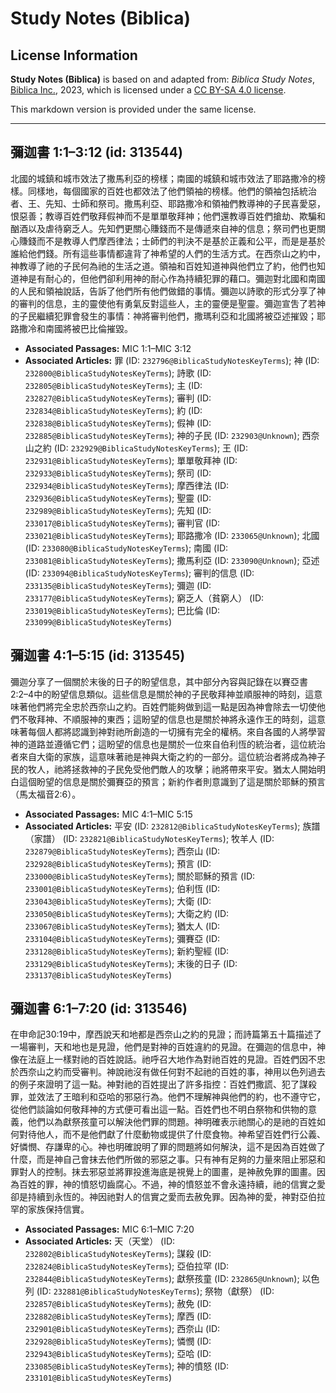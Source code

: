 # Study Notes (Biblica)

## License Information

**Study Notes (Biblica)** is based on and adapted from: _Biblica Study Notes_, [Biblica Inc.](https://www.biblica.com/), 2023, which is licensed under a [CC BY-SA 4.0 license](https://creativecommons.org/licenses/by-sa/4.0/legalcode.en).

This markdown version is provided under the same license.



--------------------------------

## 彌迦書 1:1–3:12 (id: 313544)

北國的城鎮和城市效法了撒馬利亞的榜樣；南國的城鎮和城市效法了耶路撒冷的榜樣。同樣地，每個國家的百姓也都效法了他們領袖的榜樣。他們的領袖包括統治者、王、先知、士師和祭司。撒馬利亞、耶路撒冷和領袖們教導神的子民喜愛惡，恨惡善；教導百姓們敬拜假神而不是單單敬拜神；他們還教導百姓們搶劫、欺騙和酗酒以及虐待窮乏人。先知們更關心賺錢而不是傳遞來自神的信息；祭司們也更關心賺錢而不是教導人們摩西律法；士師們的判決不是基於正義和公平，而是是基於誰給他們錢。所有這些事情都違背了神希望的人們的生活方式。在西奈山之約中，神教導了祂的子民何為祂的生活之道。領袖和百姓知道神與他們立了約，他們也知道神是有耐心的，但他們卻利用神的耐心作為持續犯罪的藉口。彌迦對北國和南國的人民和領袖說話，告訴了他們所有他們做錯的事情。彌迦以詩歌的形式分享了神的審判的信息，主的靈使他有勇氣反對這些人，主的靈便是聖靈。彌迦宣吿了若神的子民繼續犯罪會發生的事情：神將審判他們，撒瑪利亞和北國將被亞述摧毀；耶路撒冷和南國將被巴比倫摧毀。

* **Associated Passages:** MIC 1:1–MIC 3:12
* **Associated Articles:** 罪 (ID: `232796@BiblicaStudyNotesKeyTerms`); 神 (ID: `232800@BiblicaStudyNotesKeyTerms`); 詩歌 (ID: `232805@BiblicaStudyNotesKeyTerms`); 主 (ID: `232827@BiblicaStudyNotesKeyTerms`); 審判 (ID: `232834@BiblicaStudyNotesKeyTerms`); 約 (ID: `232838@BiblicaStudyNotesKeyTerms`); 假神 (ID: `232885@BiblicaStudyNotesKeyTerms`); 神的子民 (ID: `232903@Unknown`); 西奈山之約 (ID: `232929@BiblicaStudyNotesKeyTerms`); 王 (ID: `232931@BiblicaStudyNotesKeyTerms`); 單單敬拜神 (ID: `232933@BiblicaStudyNotesKeyTerms`); 祭司 (ID: `232934@BiblicaStudyNotesKeyTerms`); 摩西律法 (ID: `232936@BiblicaStudyNotesKeyTerms`); 聖靈 (ID: `232989@BiblicaStudyNotesKeyTerms`); 先知 (ID: `233017@BiblicaStudyNotesKeyTerms`); 審判官 (ID: `233021@BiblicaStudyNotesKeyTerms`); 耶路撒冷 (ID: `233065@Unknown`); 北國 (ID: `233080@BiblicaStudyNotesKeyTerms`); 南國 (ID: `233081@BiblicaStudyNotesKeyTerms`); 撒馬利亞 (ID: `233090@Unknown`); 亞述 (ID: `233094@BiblicaStudyNotesKeyTerms`); 審判的信息 (ID: `233135@BiblicaStudyNotesKeyTerms`); 彌迦 (ID: `233177@BiblicaStudyNotesKeyTerms`); 窮乏人（貧窮人） (ID: `233019@BiblicaStudyNotesKeyTerms`); 巴比倫 (ID: `233099@BiblicaStudyNotesKeyTerms`)

## 彌迦書 4:1–5:15 (id: 313545)

彌迦分享了一個關於末後的日子的盼望信息，其中部分內容與記錄在以賽亞書2:2–4中的盼望信息類似。這些信息是關於神的子民敬拜神並順服神的時刻，這意味著他們將完全忠於西奈山之約。百姓們能夠做到這一點是因為神會除去一切使他們不敬拜神、不順服神的東西；這盼望的信息也是關於神將永遠作王的時刻，這意味著每個人都將認識到神對祂所創造的一切擁有完全的權柄。來自各國的人將學習神的道路並遵循它們；這盼望的信息也是關於一位來自伯利恆的統治者，這位統治者來自大衛的家族，這意味著祂是神與大衛之約的一部分。這位統治者將成為神子民的牧人，祂將拯救神的子民免受他們敵人的攻擊；祂將帶來平安。猶太人開始明白這個盼望的信息是關於彌賽亞的預言；新約作者則意識到了這是關於耶穌的預言（馬太福音2:6）。

* **Associated Passages:** MIC 4:1–MIC 5:15
* **Associated Articles:** 平安 (ID: `232812@BiblicaStudyNotesKeyTerms`); 族譜（家譜） (ID: `232821@BiblicaStudyNotesKeyTerms`); 牧羊人 (ID: `232879@BiblicaStudyNotesKeyTerms`); 西奈山 (ID: `232928@BiblicaStudyNotesKeyTerms`); 預言 (ID: `233000@BiblicaStudyNotesKeyTerms`); 關於耶穌的預言 (ID: `233001@BiblicaStudyNotesKeyTerms`); 伯利恆 (ID: `233043@BiblicaStudyNotesKeyTerms`); 大衛 (ID: `233050@BiblicaStudyNotesKeyTerms`); 大衛之約 (ID: `233067@BiblicaStudyNotesKeyTerms`); 猶太人 (ID: `233104@BiblicaStudyNotesKeyTerms`); 彌賽亞 (ID: `233128@BiblicaStudyNotesKeyTerms`); 新約聖經 (ID: `233129@BiblicaStudyNotesKeyTerms`); 末後的日子 (ID: `233137@BiblicaStudyNotesKeyTerms`)

## 彌迦書 6:1–7:20 (id: 313546)

在申命記30:19中，摩西說天和地都是西奈山之約的見證；而詩篇第五十篇描述了一場審判，天和地也是見證，他們是對神的百姓違約的見證。在彌迦的信息中，神像在法庭上一樣對祂的百姓說話。祂呼召大地作為對祂百姓的見證。百姓們因不忠於西奈山之約而受審判。神說祂沒有做任何對不起祂的百姓的事，神用以色列過去的例子來證明了這一點。神對祂的百姓提出了許多指控：百姓們撒謊、犯了謀殺罪，並效法了王暗利和亞哈的邪惡行為。他們不理解神與他們的約，也不遵守它，從他們談論如何敬拜神的方式便可看出這一點。百姓們也不明白祭物和供物的意義，他們以為獻祭孩童可以解決他們罪的問題。神明確表示祂關心的是祂的百姓如何對待他人，而不是他們獻了什麼動物或提供了什麼食物。神希望百姓們行公義、好憐憫、存謙卑的心。神也明確說明了罪的問題將如何解決，這不是因為百姓做了什麼，而是神自己會抹去他們所做的邪惡之事。只有神有足夠的力量來阻止邪惡和罪對人的控制。抹去邪惡並將罪投進海底是視覺上的圖畫，是神赦免罪的圖畫。因為百姓的罪，神的憤怒切齒腐心。不過，神的憤怒並不會永遠持續，祂的信實之愛卻是持續到永恆的。神因祂對人的信實之愛而去赦免罪。因為神的愛，神對亞伯拉罕的家族保持信實。

* **Associated Passages:** MIC 6:1–MIC 7:20
* **Associated Articles:** 天（天堂） (ID: `232802@BiblicaStudyNotesKeyTerms`); 謀殺 (ID: `232824@BiblicaStudyNotesKeyTerms`); 亞伯拉罕 (ID: `232844@BiblicaStudyNotesKeyTerms`); 獻祭孩童 (ID: `232865@Unknown`); 以色列 (ID: `232881@BiblicaStudyNotesKeyTerms`); 祭物（獻祭） (ID: `232857@BiblicaStudyNotesKeyTerms`); 赦免 (ID: `232882@BiblicaStudyNotesKeyTerms`); 摩西 (ID: `232901@BiblicaStudyNotesKeyTerms`); 西奈山 (ID: `232928@BiblicaStudyNotesKeyTerms`); 憐憫 (ID: `232943@BiblicaStudyNotesKeyTerms`); 亞哈 (ID: `233085@BiblicaStudyNotesKeyTerms`); 神的憤怒 (ID: `233101@BiblicaStudyNotesKeyTerms`)

